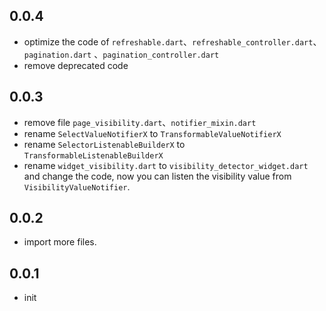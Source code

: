 ## 0.0.4

* optimize the code of `refreshable.dart`、`refreshable_controller.dart`、`pagination.dart`
  、`pagination_controller.dart`
* remove deprecated code

## 0.0.3

* remove file `page_visibility.dart`、`notifier_mixin.dart`
* rename `SelectValueNotifierX` to `TransformableValueNotifierX`
* rename `SelectorListenableBuilderX` to `TransformableListenableBuilderX`
* rename `widget_visibility.dart` to `visibility_detector_widget.dart` and change the code, now you
  can listen the visibility value from `VisibilityValueNotifier`.

## 0.0.2

* import more files.

## 0.0.1

* init
